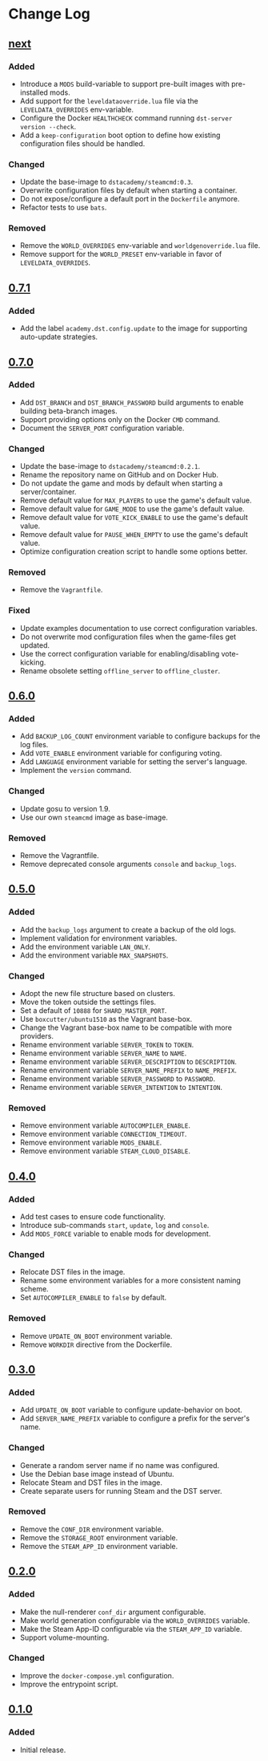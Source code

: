 # Change Log

## [next]

### Added
- Introduce a `MODS` build-variable to support pre-built images with pre-installed mods.
- Add support for the `leveldataoverride.lua` file via the `LEVELDATA_OVERRIDES` env-variable.
- Configure the Docker `HEALTHCHECK` command running `dst-server version --check`.
- Add a `keep-configuration` boot option to define how existing configuration files should be handled.

### Changed
- Update the base-image to `dstacademy/steamcmd:0.3`.
- Overwrite configuration files by default when starting a container.
- Do not expose/configure a default port in the `Dockerfile` anymore.
- Refactor tests to use `bats`.

### Removed
- Remove the `WORLD_OVERRIDES` env-variable and `worldgenoverride.lua` file.
- Remove support for the `WORLD_PRESET` env-variable in favor of `LEVELDATA_OVERRIDES`.

## [0.7.1]

### Added
- Add the label `academy.dst.config.update` to the image for supporting auto-update strategies.

## [0.7.0]

### Added
- Add `DST_BRANCH` and `DST_BRANCH_PASSWORD` build arguments to enable building beta-branch images.
- Support providing options only on the Docker `CMD` command.
- Document the `SERVER_PORT` configuration variable.

### Changed
- Update the base-image to `dstacademy/steamcmd:0.2.1`.
- Rename the repository name on GitHub and on Docker Hub.
- Do not update the game and mods by default when starting a server/container.
- Remove default value for `MAX_PLAYERS` to use the game's default value.
- Remove default value for `GAME_MODE` to use the game's default value.
- Remove default value for `VOTE_KICK_ENABLE` to use the game's default value.
- Remove default value for `PAUSE_WHEN_EMPTY` to use the game's default value.
- Optimize configuration creation script to handle some options better.

### Removed
- Remove the `Vagrantfile`.

### Fixed
- Update examples documentation to use correct configuration variables.
- Do not overwrite mod configuration files when the game-files get updated.
- Use the correct configuration variable for enabling/disabling vote-kicking.
- Rename obsolete setting `offline_server` to `offline_cluster`.

## [0.6.0]

### Added
- Add `BACKUP_LOG_COUNT` environment variable to configure backups for the log files.
- Add `VOTE_ENABLE` environment variable for configuring voting.
- Add `LANGUAGE` environment variable for setting the server's language.
- Implement the `version` command.

### Changed
- Update gosu to version 1.9.
- Use our own `steamcmd` image as base-image.

### Removed
- Remove the Vagrantfile.
- Remove deprecated console arguments `console` and `backup_logs`.

## [0.5.0]

### Added
- Add the `backup_logs` argument to create a backup of the old logs.
- Implement validation for environment variables.
- Add the environment variable `LAN_ONLY`.
- Add the environment variable `MAX_SNAPSHOTS`.

### Changed
- Adopt the new file structure based on clusters.
- Move the token outside the settings files.
- Set a default of `10888` for `SHARD_MASTER_PORT`.
- Use `boxcutter/ubuntu1510` as the Vagrant base-box.
- Change the Vagrant base-box name to be compatible with more providers.
- Rename environment variable `SERVER_TOKEN` to `TOKEN`.
- Rename environment variable `SERVER_NAME` to `NAME`.
- Rename environment variable `SERVER_DESCRIPTION` to `DESCRIPTION`.
- Rename environment variable `SERVER_NAME_PREFIX` to `NAME_PREFIX`.
- Rename environment variable `SERVER_PASSWORD` to `PASSWORD`.
- Rename environment variable `SERVER_INTENTION` to `INTENTION`.

### Removed
- Remove environment variable `AUTOCOMPILER_ENABLE`.
- Remove environment variable `CONNECTION_TIMEOUT`.
- Remove environment variable `MODS_ENABLE`.
- Remove environment variable `STEAM_CLOUD_DISABLE`.

## [0.4.0]

### Added
- Add test cases to ensure code functionality.
- Introduce sub-commands `start`, `update`, `log` and `console`.
- Add `MODS_FORCE` variable to enable mods for development.

### Changed
- Relocate DST files in the image.
- Rename some environment variables for a more consistent naming scheme.
- Set `AUTOCOMPILER_ENABLE` to `false` by default.

### Removed
- Remove `UPDATE_ON_BOOT` environment variable.
- Remove `WORKDIR` directive from the Dockerfile.

## [0.3.0]

### Added
- Add `UPDATE_ON_BOOT` variable to configure update-behavior on boot.
- Add `SERVER_NAME_PREFIX` variable to configure a prefix for the server's name.

### Changed
- Generate a random server name if no name was configured.
- Use the Debian base image instead of Ubuntu.
- Relocate Steam and DST files in the image.
- Create separate users for running Steam and the DST server.

### Removed
- Remove the `CONF_DIR` environment variable.
- Remove the `STORAGE_ROOT` environment variable.
- Remove the `STEAM_APP_ID` environment variable.

## [0.2.0]

### Added
- Make the null-renderer `conf_dir` argument configurable.
- Make world generation configurable via the `WORLD_OVERRIDES` variable.
- Make the Steam App-ID configurable via the `STEAM_APP_ID` variable.
- Support volume-mounting.

### Changed
- Improve the `docker-compose.yml` configuration.
- Improve the entrypoint script.

## [0.1.0]

### Added
- Initial release.

[next]: https://github.com/dst-academy/docker-dontstarvetogether/compare/v0.7.1...HEAD
[0.7.1]: https://github.com/dst-academy/docker-dontstarvetogether/compare/v0.7.0...v0.7.1
[0.7.0]: https://github.com/dst-academy/docker-dontstarvetogether/compare/v0.6.0...v0.7.0
[0.6.0]: https://github.com/dst-academy/docker-dontstarvetogether/compare/v0.5.0...v0.6.0
[0.5.0]: https://github.com/dst-academy/docker-dontstarvetogether/compare/v0.4.0...v0.5.0
[0.4.0]: https://github.com/dst-academy/docker-dontstarvetogether/compare/v0.3.0...v0.4.0
[0.3.0]: https://github.com/dst-academy/docker-dontstarvetogether/compare/v0.2.0...v0.3.0
[0.2.0]: https://github.com/dst-academy/docker-dontstarvetogether/compare/v0.1.0...v0.2.0
[0.1.0]: https://github.com/dst-academy/docker-dontstarvetogether/compare/da19beb5479033b82dd6dc1200bb0cf6724904c3...v0.1.0
